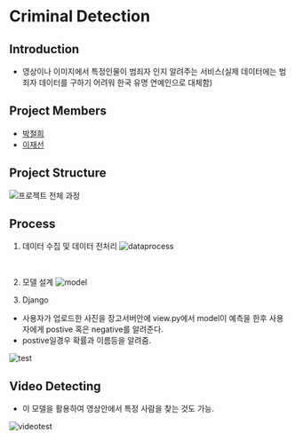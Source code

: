 # Criminal Detection
## Introduction
  - 영상이나 이미지에서 특정인물이 범죄자 인지 알려주는 서비스(실제 데이터에는 범죄자 데이터를 구하기 어려워 한국 유명 연예인으로 대체함)
  
## Project Members
  - [박철희](https://github.com/PARKCHEOLHEE-lab)
  - [이재선](https://github.com/Sun1203)
 
## Project Structure
![프로젝트 전체 과정](https://user-images.githubusercontent.com/84012715/141407901-97b46a10-43fa-485d-864d-ba7f428e49e1.PNG)
  
## Process
1. 데이터 수집 및 데이터 전처리
![dataprocess](https://user-images.githubusercontent.com/84012715/141739892-b423b6d6-d6d4-4c85-8224-14af68fce4e3.PNG)
<br>
 

2. 모델 설계
![model](https://user-images.githubusercontent.com/84012715/141740259-871614c6-57cf-4b35-986a-f001296f42ed.PNG)

3. Django
  - 사용자가 업로드한 사진을 장고서버안에 view.py에서 model이 예측을 한후 사용자에게 postive 혹은 negative를 알려준다. 
  - postive일경우 확률과 이름등을 알려줌.
  
  ![test](https://user-images.githubusercontent.com/84012715/141742285-3299b1e8-c065-4fed-a23d-7d0b42b4016a.gif)

## Video Detecting
  - 이 모델을 활용하여 영상안에서 특정 사람을 찾는 것도 가능.


  ![videotest](https://user-images.githubusercontent.com/84012715/141743760-dd3bd8b5-a0e4-4109-9880-bdd59a2af663.gif)
